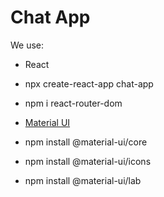 # Chat App

We use:

- React
- npx create-react-app chat-app
- npm i react-router-dom

- [Material UI](https://material-ui.com/getting-started/installation/)
- npm install @material-ui/core
- npm install @material-ui/icons
- npm install @material-ui/lab
